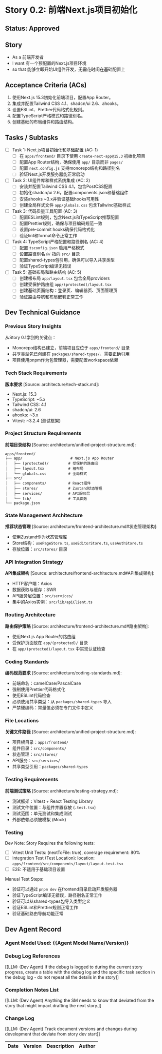 # Story 0.2: 前端Next.js项目初始化

## Status: Approved

## Story

- As a 前端开发者
- I want 有一个预配置的Next.js项目环境
- so that 能够立即开始UI组件开发，无需花时间在基础配置上

## Acceptance Criteria (ACs)

1. 使用Next.js 15.3初始化前端项目，配置App Router。
2. 集成并配置Tailwind CSS 4.1、shadcn/ui 2.6、ahooks。
3. 设置ESLint、Prettier代码格式化规则。
4. 配置TypeScript严格模式和路径别名。
5. 创建基础的布局组件和路由结构。

## Tasks / Subtasks

- [ ] Task 1: Next.js项目初始化和基础配置 (AC: 1)
  - [ ] 在 `apps/frontend/` 目录下使用 `create-next-app@15.3` 初始化项目
  - [ ] 配置App Router结构，确保使用 `app/` 目录而非 `pages/`
  - [ ] 配置 `next.config.js` 支持monorepo结构和路径别名
  - [ ] 验证Next.js开发服务器能正常启动
- [ ] Task 2: UI组件库和样式系统集成 (AC: 2)
  - [ ] 安装并配置Tailwind CSS 4.1，包含PostCSS配置
  - [ ] 初始化shadcn/ui 2.6，配置components.json和基础组件
  - [ ] 安装ahooks ~3.x并验证基础hooks可用性
  - [ ] 创建全局样式文件 `app/globals.css` 包含Tailwind基础样式
- [ ] Task 3: 代码质量工具配置 (AC: 3)
  - [ ] 配置ESLint规则，包含Next.js和TypeScript推荐配置
  - [ ] 配置Prettier规则，确保与项目编码规范一致
  - [ ] 设置pre-commit hooks确保代码格式化
  - [ ] 验证lint和format命令正常工作
- [ ] Task 4: TypeScript严格配置和路径别名 (AC: 4)
  - [ ] 配置 `tsconfig.json` 启用严格模式
  - [ ] 设置路径别名 `@/` 指向 `src/` 目录
  - [ ] 配置shared-types包引用，确保可以导入共享类型
  - [ ] 验证TypeScript编译无错误
- [ ] Task 5: 基础布局和路由结构 (AC: 5)
  - [ ] 创建根布局 `app/layout.tsx` 包含全局providers
  - [ ] 创建受保护路由组 `app/(protected)/layout.tsx`
  - [ ] 创建基础页面结构：登录页、编辑器页、页面管理页
  - [ ] 验证路由导航和布局嵌套正常工作

## Dev Technical Guidance

### Previous Story Insights
从Story 0.1学到的关键点：
- Monorepo结构已建立，前端项目应位于 `apps/frontend/` 目录
- 共享类型包已创建在 `packages/shared-types/`，需要正确引用
- 项目使用pnpm作为包管理器，需要配置workspace依赖

### Tech Stack Requirements
**版本要求** [Source: architecture/tech-stack.md]:
- Next.js: 15.3
- TypeScript: ~5.x
- Tailwind CSS: 4.1  
- shadcn/ui: 2.6
- ahooks: ~3.x
- Vitest: ~3.2.4 (测试框架)

### Project Structure Requirements
**前端目录结构** [Source: architecture/unified-project-structure.md]:
```
apps/frontend/
├── app/                      # Next.js App Router
│   ├── (protected)/         # 受保护的路由组
│   ├── layout.tsx           # 根布局
│   └── globals.css          # 全局样式
├── src/
│   ├── components/          # React组件
│   ├── stores/              # Zustand状态管理
│   ├── services/            # API服务层
│   └── lib/                 # 工具函数
└── package.json
```

### State Management Architecture
**推荐状态管理** [Source: architecture/frontend-architecture.md#状态管理架构]:
- 使用Zustand作为状态管理库
- Store结构：`usePageStore.ts`, `useEditorStore.ts`, `useAuthStore.ts`
- 存放位置：`src/stores/` 目录

### API Integration Strategy
**API集成架构** [Source: architecture/frontend-architecture.md#API集成架构]:
- HTTP客户端：Axios
- 数据获取与缓存：SWR
- API服务层位置：`src/services/`
- 集中的Axios实例：`src/lib/apiClient.ts`

### Routing Architecture
**路由保护策略** [Source: architecture/frontend-architecture.md#路由架构]:
- 使用Next.js App Router的路由组
- 受保护页面放在 `app/(protected)/` 目录
- 在 `app/(protected)/layout.tsx` 中实现认证检查

### Coding Standards
**编码规范要求** [Source: architecture/coding-standards.md]:
- 前端命名：camelCase/PascalCase
- 强制使用Prettier代码格式化
- 使用ESLint代码检查
- 必须使用共享类型：从 `packages/shared-types` 导入
- 严禁硬编码：常量值必须在专门文件中定义

### File Locations
**关键文件路径** [Source: architecture/unified-project-structure.md]:
- 项目根目录：`apps/frontend/`
- 组件目录：`src/components/`
- 状态管理：`src/stores/`
- API服务：`src/services/`
- 共享类型引用：`packages/shared-types`

### Testing Requirements
**前端测试策略** [Source: architecture/testing-strategy.md]:
- 测试框架：Vitest + React Testing Library
- 测试文件位置：与组件并置存放 (`.test.tsx`)
- 测试范围：单元测试和集成测试
- 外部依赖必须被模拟 (Mock)

### Testing

Dev Note: Story Requires the following tests:

- [ ] Vitest Unit Tests: (nextToFile: true), coverage requirement: 80%
- [ ] Integration Test (Test Location): location: `apps/frontend/src/components/layout/Layout.test.tsx`
- [ ] E2E: 不适用于基础项目设置

Manual Test Steps:
- 验证可以通过 `pnpm dev` 在frontend目录启动开发服务器
- 验证TypeScript编译无错误，路径别名正常工作
- 验证可以从shared-types包导入类型定义
- 验证ESLint和Prettier规则正常工作
- 验证基础路由导航功能正常

## Dev Agent Record

### Agent Model Used: {{Agent Model Name/Version}}

### Debug Log References

[[LLM: (Dev Agent) If the debug is logged to during the current story progress, create a table with the debug log and the specific task section in the debug log - do not repeat all the details in the story]]

### Completion Notes List

[[LLM: (Dev Agent) Anything the SM needs to know that deviated from the story that might impact drafting the next story.]]

### Change Log

[[LLM: (Dev Agent) Track document versions and changes during development that deviate from story dev start]]

| Date | Version | Description | Author |
| :--- | :------ | :---------- | :----- |